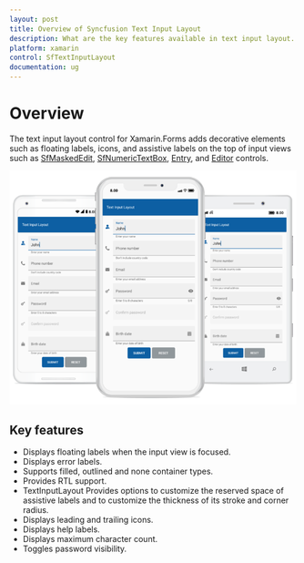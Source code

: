 ```yaml
---
layout: post
title: Overview of Syncfusion Text Input Layout
description: What are the key features available in text input layout.
platform: xamarin
control: SfTextInputLayout
documentation: ug
---
```


# Overview

The text input layout control for Xamarin.Forms adds decorative elements such as floating labels, icons, and assistive labels on the top of input views such as [SfMaskedEdit](https://www.syncfusion.com/xamarin-ui-controls/masked-input-text), [SfNumericTextBox](https://www.syncfusion.com/xamarin-ui-controls/numerictextbox), [Entry](https://docs.microsoft.com/en-us/xamarin/xamarin-forms/user-interface/text/entry), and [Editor](https://docs.microsoft.com/en-us/xamarin/xamarin-forms/user-interface/text/editor) controls.

![The customizable text input layout control for Xamarin.Forms](Overview_images/inputlayout_forms.png)

## Key features
* Displays floating labels when the input view is focused.
* Displays error labels.
* Supports filled, outlined and none container types.
* Provides RTL support.
* TextInputLayout Provides options to customize the reserved space of assistive labels and to customize the thickness of its stroke and corner radius.
* Displays leading and trailing icons.
* Displays help labels.
* Displays maximum character count.
* Toggles password visibility.